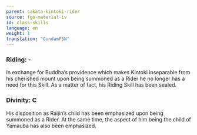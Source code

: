 ```yaml
---
parent: sakata-kintoki-rider
source: fgo-material-iv
id: class-skills
language: en
weight: 1
translation: "GundamFSN"
---
```


### Riding: -

In exchange for Buddha’s providence which makes Kintoki inseparable from his cherished mount upon being summoned as a Rider he no longer has a need for this Skill.
As a matter of fact, his Riding Skill has been sealed.

### Divinity: C

His disposition as Raijin’s child has been emphasized upon being summoned as a Rider. At the same time, the aspect of him being the child of Yamauba has also been emphasized.
